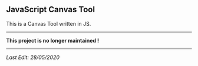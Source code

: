 ## JavaScript Canvas Tool

This is a Canvas Tool written in JS.

-----------------------

**This project is no longer maintained !**

------------------------------------------------------

*Last Edit: 28/05/2020*
